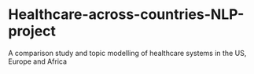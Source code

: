 # Healthcare-across-countries-NLP-project
A comparison study and topic modelling of healthcare systems in the US, Europe and Africa
